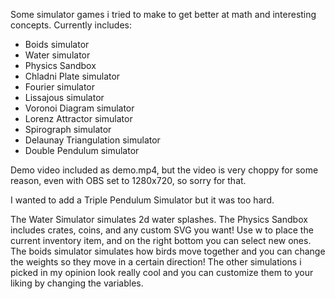 Some simulator games i tried to make to get better at math and interesting concepts. 
Currently includes:
- Boids simulator
- Water simulator
- Physics Sandbox
- Chladni Plate simulator
- Fourier simulator
- Lissajous simulator
- Voronoi Diagram simulator
- Lorenz Attractor simulator
- Spirograph simulator
- Delaunay Triangulation simulator
- Double Pendulum simulator

Demo video included as demo.mp4, but the video is very choppy for some reason, even with OBS set to 1280x720, so sorry for that.

I wanted to add a Triple Pendulum Simulator but it was too hard.

The Water Simulator simulates 2d water splashes.
The Physics Sandbox includes crates, coins, and any custom SVG you want! Use w to place the current inventory item, and on the right bottom you can select new ones.
The boids simulator simulates how birds move together and you can change the weights so they move in a certain direction!
The other simulations i picked in my opinion look really cool and you can customize them to your liking by changing the variables.